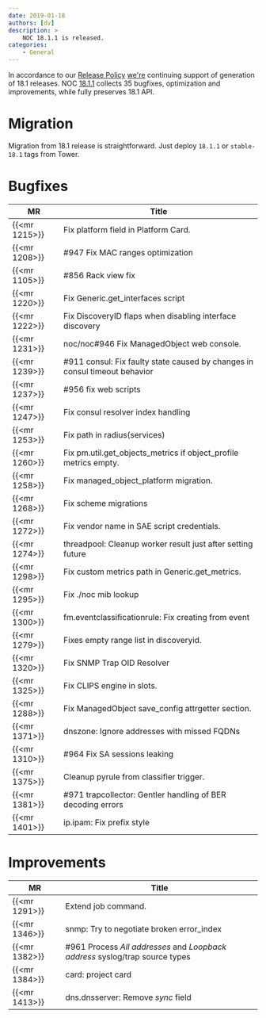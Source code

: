 ```yaml
---
date: 2019-01-18
authors: [dv]
description: >
    NOC 18.1.1 is released.
categories:
    - General
---
```

In accordance to our [Release Policy](/blog/2018/09/12/new-release-policy/)
[we're](/devteam/) continuing support of generation of 18.1 releases. 
NOC [18.1.1](https://code.getnoc.com/noc/noc/tags/18.1.1)
collects 35 bugfixes, optimization and improvements, while fully
preserves 18.1 API.

# Migration
Migration from 18.1 release is straightforward. Just deploy 
`18.1.1` or `stable-18.1` tags from Tower.

# Bugfixes
| MR            | Title                                                                      |
| ------------- | -------------------------------------------------------------------------- |
| {{<mr 1215>}} | Fix platform field in Platform Card.                                       |
| {{<mr 1208>}} | #947 Fix MAC ranges optimization                                           |
| {{<mr 1105>}} | #856 Rack view fix                                                         |
| {{<mr 1220>}} | Fix Generic.get_interfaces script                                          |
| {{<mr 1222>}} | Fix DiscoveryID flaps when disabling interface discovery                   |
| {{<mr 1231>}} | noc/noc#946 Fix ManagedObject web console.                                 |
| {{<mr 1239>}} | #911 consul: Fix faulty state caused by changes in consul timeout behavior |
| {{<mr 1237>}} | #956 fix web scripts                                                       |
| {{<mr 1247>}} | Fix consul resolver index handling                                         |
| {{<mr 1253>}} | Fix path in radius(services)                                               |
| {{<mr 1260>}} | Fix pm.util.get_objects_metrics if object_profile metrics empty.           |
| {{<mr 1258>}} | Fix managed_object_platform migration.                                     |
| {{<mr 1268>}} | Fix scheme migrations                                                      |
| {{<mr 1272>}} | Fix vendor name in SAE script credentials.                                 |
| {{<mr 1274>}} | threadpool: Cleanup worker result just after setting future                |
| {{<mr 1298>}} | Fix custom metrics path in Generic.get_metrics.                            |
| {{<mr 1295>}} | Fix ./noc mib lookup                                                       |
| {{<mr 1300>}} | fm.eventclassificationrule: Fix creating from event                        |
| {{<mr 1279>}} | Fixes empty range list in discoveryid.                                     |
| {{<mr 1320>}} | Fix SNMP Trap OID Resolver                                                 |
| {{<mr 1325>}} | Fix CLIPS engine in slots.                                                 |
| {{<mr 1288>}} | Fix ManagedObject save_config attrgetter section.                          |
| {{<mr 1371>}} | dnszone: Ignore addresses with missed FQDNs                                |
| {{<mr 1310>}} | #964 Fix SA sessions leaking                                               |
| {{<mr 1375>}} | Cleanup pyrule from classifier trigger.                                    |
| {{<mr 1381>}} | #971 trapcollector: Gentler handling of BER decoding errors                |
| {{<mr 1401>}} | ip.ipam: Fix prefix style                                                  |

# Improvements
| MR            | Title                                                                        |
| ------------- | ---------------------------------------------------------------------------- |
| {{<mr 1291>}} | Extend job command.                                                          |
| {{<mr 1346>}} | snmp: Try to negotiate broken error_index                                    |
| {{<mr 1382>}} | #961 Process *All addresses* and *Loopback address* syslog/trap source types |
| {{<mr 1384>}} | card: project card                                                           |
| {{<mr 1413>}} | dns.dnsserver: Remove *sync* field                                           |
